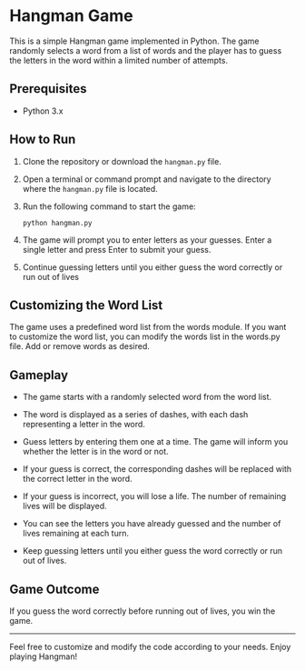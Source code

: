 # Hangman Game

This is a simple Hangman game implemented in Python. The game randomly selects a word from a list of words and the player has to guess the letters in the word within a limited number of attempts.

## Prerequisites

- Python 3.x

## How to Run

1. Clone the repository or download the `hangman.py` file.

2. Open a terminal or command prompt and navigate to the directory where the `hangman.py` file is located.

3. Run the following command to start the game:

   ```shell
   python hangman.py

4. The game will prompt you to enter letters as your guesses. Enter a single letter and press Enter to submit your guess.

5. Continue guessing letters until you either guess the word correctly or run out of lives

## Customizing the Word List

The game uses a predefined word list from the words module. If you want to customize the word list, you can modify the words list in the words.py file. Add or remove words as desired.

## Gameplay
* The game starts with a randomly selected word from the word list.

* The word is displayed as a series of dashes, with each dash representing a letter in the word.

* Guess letters by entering them one at a time. The game will inform you whether the letter is in the word or not.

* If your guess is correct, the corresponding dashes will be replaced with the correct letter in the word.

* If your guess is incorrect, you will lose a life. The number of remaining lives will be displayed.

* You can see the letters you have already guessed and the number of lives remaining at each turn.

* Keep guessing letters until you either guess the word correctly or run out of lives.

## Game Outcome

If you guess the word correctly before running out of lives, you win the game.

---

Feel free to customize and modify the code according to your needs. Enjoy playing Hangman!
